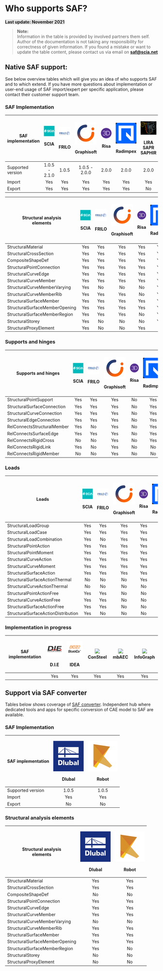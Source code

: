 # Who supports SAF?


<span style="background-color:rgb(230, 230, 230)">**Last update: November 2021**</span>



>**Note:**\
    Information in the table is provided by involved partners them self. Author of the documentation is not taking any responsibility for correctness of given information. If you found a mistake or want to update the table content, please contact us via email on **saf@scia.net**


## Native SAF support:

See below overview tables which will give you an idea of who supports SAF and to which extend. If you have more questions about implementation or user-end usage of SAF import/expert per specific application, please contact their customer support team.

### SAF Implementation

| **SAF implementation** | ![SCIA](../.gitbook/assets/1_scia.png)<p>SCIA| <p><img src="../.gitbook/assets/1_frilo.png" alt="1"></p><p>FRILO</p> | <p> <img src="../.gitbook/assets/1_grgnay6o_400x400.png" alt="1">​</p><p>Graphisoft</p> | <p> <img src="../.gitbook/assets/1_risa.png" alt="1">​</p><p>Risa</p> | <p> <img src="../.gitbook/assets/1_radimpex.png" alt="1">​</p><p>Radimpex</p> | <p> <img src="../.gitbook/assets/1_logo_lira.png" alt="1">​</p><p>LIRA SAPR SAPHIR</p> | <p> <img src="../.gitbook/assets/1_axis.png" alt="1">​</p><p>AxisVM</p> | <p> <img src="../.gitbook/assets/1_fem-design-logo.png" alt="1">​</p><p>FEM-Design</p> | <p>​</p><p><img src="../.gitbook/assets/1_sofistik.png" alt="1">​</p><p>Sofistik</p> | <p><img src="../.gitbook/assets/1_dlubal.png" alt="1"></p><p>Dlubal</p> |
| ---------------------- | :-----------------------------------------------------------------: | :-------------------------------------------------------------------: | :-------------------------------------------------------------------------------------: | :-------------------------------------------------------------------: | :---------------------------------------------------------------------------: | :------------------------------------------------------------------------------------: | :---------------------------------------------------------------------: | :------------------------------------------------------------------------------------: | :----------------------------------------------------------------------------------: | :----: |
| Supported version      |                            1.0.5 - 2.1.0                            |                                 1.0.5                                 |                                      1.0.5 - 2.0.0                                      |                                 2.0.0                                 |                                     2.0.0                                     |                                          2.0.0                                         |                                  1.0.5                                  |                                          1.0.5                                         |                                         2.0.0                                        | 1.0.5 |
| Import                 |                                 Yes                                 |                                  Yes                                  |                                           Yes                                           |                                  Yes                                  |                                      Yes                                      |                                           Yes                                          |                                   Yes                                   |                                           Yes                                          |                                          Yes                                         | Yes|
| Export                 |                                 Yes                                 |                                  Yes                                  |                                           Yes                                           |                                  Yes                                  |                                      Yes                                      |                                           No                                           |                                   Yes                                   |                                           No                                           |                                          No                                          | Yes |

| <p><strong>Structural analysis</strong><br><strong>elements</strong></p> | <p><img src="../.gitbook/assets/1_scia.png" alt="1"></p><p>SCIA</p> | <p><img src="../.gitbook/assets/1_frilo.png" alt="1"></p><p>FRILO</p> | <p> <img src="../.gitbook/assets/1_grgnay6o_400x400.png" alt="1">​</p><p>Graphisoft</p> | <p> <img src="../.gitbook/assets/1_risa.png" alt="1">​</p><p>Risa</p> | <p> <img src="../.gitbook/assets/1_radimpex.png" alt="1">​</p><p>Radimpex</p> | <p> <img src="../.gitbook/assets/1_logo_lira.png" alt="1">​</p><p>LIRA SAPR SAPHIR</p> | <p> <img src="../.gitbook/assets/1_axis.png" alt="1">​</p><p>AxisVM</p> | <p> <img src="../.gitbook/assets/1_fem-design-logo.png" alt="1">​</p><p>FEM-Design</p> | <p>​</p><p><img src="../.gitbook/assets/1_sofistik.png" alt="1">​</p><p>Sofistik</p> |
| ------------------------------------------------------------------------ | :-----------------------------------------------------------------: | :-------------------------------------------------------------------: | :-------------------------------------------------------------------------------------: | :-------------------------------------------------------------------: | :---------------------------------------------------------------------------: | :------------------------------------------------------------------------------------: | :---------------------------------------------------------------------: | :------------------------------------------------------------------------------------: | :----------------------------------------------------------------------------------: |
| StructuralMaterial                                                       |                                 Yes                                 |                                  Yes                                  |                                           Yes                                           |                                  Yes                                  |                                      Yes                                      |                                           Yes                                          |                                   Yes                                   |                                           Yes                                          |                                          Yes                                         |
| StructuralCrossSection                                                   |                                 Yes                                 |                                  Yes                                  |                                           Yes                                           |                                  Yes                                  |                                      Yes                                      |                                           Yes                                          |                                   Yes                                   |                                           Yes                                          |                                          Yes                                         |
| CompositeShapeDef                                                        |                                 Yes                                 |                                  Yes                                  |                                           Yes                                           |                                  Yes                                  |                                      Yes                                      |                                           Yes                                          |                                   Yes                                   |                                           No                                           |                                          No                                          |
| StructuralPointConnection                                                |                                 Yes                                 |                                  Yes                                  |                                           Yes                                           |                                  Yes                                  |                                      Yes                                      |                                           Yes                                          |                                   Yes                                   |                                           Yes                                          |                                          Yes                                         |
| StructuralCurveEdge                                                      |                                 Yes                                 |                                  Yes                                  |                                           Yes                                           |                                  Yes                                  |                                      Yes                                      |                                           Yes                                          |                                   Yes                                   |                                           Yes                                          |                                          Yes                                         |
| StructuralCurveMember                                                    |                                 Yes                                 |                                  Yes                                  |                                           Yes                                           |                                  Yes                                  |                                      Yes                                      |                                           Yes                                          |                                   Yes                                   |                                           Yes                                          |                                          Yes                                         |
| StructuralCurveMemberVarying                                             |                                 Yes                                 |                                   No                                  |                                            No                                           |                                   No                                  |                                      Yes                                      |                                           Yes                                          |                                   Yes                                   |                                           No                                           |                                          No                                          |
| StructuralCurveMemberRib                                                 |                                 Yes                                 |                                  Yes                                  |                                           Yes                                           |                                   No                                  |                                      Yes                                      |                                           Yes                                          |                                   Yes                                   |                                           No                                           |                                          No                                          |
| StructuralSurfaceMember                                                  |                                 Yes                                 |                                  Yes                                  |                                           Yes                                           |                                  Yes                                  |                                      Yes                                      |                                           Yes                                          |                                   Yes                                   |                                           Yes                                          |                                          Yes                                         |
| StructuralSurfaceMemberOpening                                           |                                 Yes                                 |                                  Yes                                  |                                           Yes                                           |                                  Yes                                  |                                      Yes                                      |                                           Yes                                          |                                   Yes                                   |                                           Yes                                          |                                          Yes                                         |
| StructuralSurfaceMemberRegion                                            |                                 Yes                                 |                                  Yes                                  |                                           Yes                                           |                                   No                                  |                                      Yes                                      |                                           Yes                                          |                                   Yes                                   |                                           No                                           |                                          Yes                                         |
| StructuralStorey                                                         |                                 Yes                                 |                                   No                                  |                                            No                                           |                                   No                                  |                                      Yes                                      |                                           Yes                                          |                                   Yes                                   |                                           No                                           |                                          No                                          |
| StructuralProxyElement                                                   |                                 Yes                                 |                                   No                                  |                                            No                                           |                                  Yes                                  |                                       No                                      |                                           No                                           |                                    No                                   |                                           No                                           |                                          No                                          |

### Supports and hinges

| Supports and hinges         | <p><img src="../.gitbook/assets/1_scia.png" alt="1"></p><p>SCIA</p> | <p><img src="../.gitbook/assets/1_frilo.png" alt="1"></p><p>FRILO</p> | <p> <img src="../.gitbook/assets/1_grgnay6o_400x400.png" alt="1">​</p><p>Graphisoft</p> | <p> <img src="../.gitbook/assets/1_risa.png" alt="1">​</p><p>Risa</p> | <p> <img src="../.gitbook/assets/1_radimpex.png" alt="1">​</p><p>Radimpex</p> | <p> <img src="../.gitbook/assets/1_logo_lira.png" alt="1">​</p><p>LIRA SAPR SAPHIR</p> | <p> <img src="../.gitbook/assets/1_axis.png" alt="1">​</p><p>AxisVM</p> | <p> <img src="../.gitbook/assets/1_fem-design-logo.png" alt="1">​</p><p>FEM-Design</p> | <p>​</p><p><img src="../.gitbook/assets/1_sofistik.png" alt="1">​</p><p>Sofistik</p> |
| --------------------------- | :-----------------------------------------------------------------: | :-------------------------------------------------------------------: | :-------------------------------------------------------------------------------------: | :-------------------------------------------------------------------: | :---------------------------------------------------------------------------: | :------------------------------------------------------------------------------------: | :---------------------------------------------------------------------: | :------------------------------------------------------------------------------------: | :----------------------------------------------------------------------------------: |
| StructuralPointSupport      |                                 Yes                                 |                                  Yes                                  |                                           Yes                                           |                                   No                                  |                                      Yes                                      |                                           No                                           |                                   Yes                                   |                                           Yes                                          |                                          Yes                                         |
| StructuralSurfaceConnection |                                 Yes                                 |                                  Yes                                  |                                           Yes                                           |                                   No                                  |                                      Yes                                      |                                           No                                           |                                   Yes                                   |                                           Yes                                          |                                          Yes                                         |
| StructuralCurveConnection   |                                 Yes                                 |                                  Yes                                  |                                           Yes                                           |                                   No                                  |                                      Yes                                      |                                           No                                           |                                   Yes                                   |                                           Yes                                          |                                          Yes                                         |
| StructuralEdgeConnection    |                                 Yes                                 |                                  Yes                                  |                                           Yes                                           |                                   No                                  |                                      Yes                                      |                                           No                                           |                                   Yes                                   |                                           Yes                                          |                                          Yes                                         |
| RelConnectsStructuralMember |                                 Yes                                 |                                   No                                  |                                           Yes                                           |                                   No                                  |                                      Yes                                      |                                           No                                           |                                   Yes                                   |                                           Yes                                          |                                          Yes                                         |
| RelConnectsSurfaceEdge      |                                 Yes                                 |                                  Yes                                  |                                           Yes                                           |                                   No                                  |                                      Yes                                      |                                           No                                           |                                   Yes                                   |                                           Yes                                          |                                          No                                          |
| RelConnectsRigidCross       |                                  No                                 |                                   No                                  |                                           Yes                                           |                                   No                                  |                                      Yes                                      |                                           No                                           |                                   Yes                                   |                                           No                                           |                                          No                                          |
| RelConnectsRigidLink        |                                 Yes                                 |                                   No                                  |                                           Yes                                           |                                   No                                  |                                       No                                      |                                           No                                           |                                   Yes                                   |                                           Yes                                          |                                          No                                          |
| RelConnectsRigidMember      |                                  No                                 |                                   No                                  |                                           Yes                                           |                                   No                                  |                                       No                                      |                                           No                                           |                                   Yes                                   |                                           Yes                                          |                                          No                                          |

### Loads

| **Loads**                           | <p><img src="../.gitbook/assets/1_scia.png" alt="1"></p><p>SCIA</p> | <p><img src="../.gitbook/assets/1_frilo.png" alt="1"></p><p>FRILO</p> | <p> <img src="../.gitbook/assets/1_grgnay6o_400x400.png" alt="1">​</p><p>Graphisoft</p> | <p> <img src="../.gitbook/assets/1_risa.png" alt="1">​</p><p>Risa</p> | <p> <img src="../.gitbook/assets/1_radimpex.png" alt="1">​</p><p>Radimpex</p> | <p> <img src="../.gitbook/assets/1_logo_lira.png" alt="1">​</p><p>LIRA SAPR SAPHIR</p> | <p> <img src="../.gitbook/assets/1_axis.png" alt="1">​</p><p>AxisVM</p> | <p> <img src="../.gitbook/assets/1_fem-design-logo.png" alt="1">​</p><p>FEM-Design</p> | <p>​</p><p><img src="../.gitbook/assets/1_sofistik.png" alt="1">​</p><p>Sofistik</p> |
| ----------------------------------- | :-----------------------------------------------------------------: | :-------------------------------------------------------------------: | :-------------------------------------------------------------------------------------: | :-------------------------------------------------------------------: | :---------------------------------------------------------------------------: | :------------------------------------------------------------------------------------: | :---------------------------------------------------------------------: | :------------------------------------------------------------------------------------: | :----------------------------------------------------------------------------------: |
| StructuralLoadGroup                 |                                 Yes                                 |                                  Yes                                  |                                           Yes                                           |                                  Yes                                  |                                      Yes                                      |                                           No                                           |                                   Yes                                   |                                           No                                           |                                          No                                          |
| StructuralLoadCase                  |                                 Yes                                 |                                  Yes                                  |                                           Yes                                           |                                  Yes                                  |                                      Yes                                      |                                           Yes                                          |                                   Yes                                   |                                           No                                           |                                          No                                          |
| StructuralLoadCombination           |                                 Yes                                 |                                   No                                  |                                           Yes                                           |                                  Yes                                  |                                       No                                      |                                           Yes                                          |                                   Yes                                   |                                           No                                           |                                          No                                          |
| StructuralPointAction               |                                 Yes                                 |                                  Yes                                  |                                           Yes                                           |                                  Yes                                  |                                      Yes                                      |                                           Yes                                          |                                   Yes                                   |                                           No                                           |                                          No                                          |
| StructuralPointMoment               |                                 Yes                                 |                                  Yes                                  |                                           Yes                                           |                                  Yes                                  |                                      Yes                                      |                                           Yes                                          |                                   Yes                                   |                                           No                                           |                                          No                                          |
| StructuralCurveAction               |                                 Yes                                 |                                  Yes                                  |                                           Yes                                           |                                  Yes                                  |                                      Yes                                      |                                           Yes                                          |                                   Yes                                   |                                           No                                           |                                          No                                          |
| StructuralCurveMoment               |                                 Yes                                 |                                  Yes                                  |                                           Yes                                           |                                  Yes                                  |                                      Yes                                      |                                           Yes                                          |                                   Yes                                   |                                           No                                           |                                          No                                          |
| StructuralSurfaceAction             |                                 Yes                                 |                                  Yes                                  |                                           Yes                                           |                                  Yes                                  |                                      Yes                                      |                                           Yes                                          |                                   Yes                                   |                                           No                                           |                                          No                                          |
| StructuralSurfaceActionThermal      |                                  No                                 |                                   No                                  |                                            No                                           |                                  Yes                                  |                                      Yes                                      |                                           No                                           |                                   Yes                                   |                                           No                                           |                                          No                                          |
| StructuralCurveActionThermal        |                                  No                                 |                                   No                                  |                                            No                                           |                                   No                                  |                                      Yes                                      |                                           No                                           |                                   Yes                                   |                                           No                                           |                                          No                                          |
| StructuralPointActionFree           |                                 Yes                                 |                                  Yes                                  |                                            No                                           |                                   No                                  |                                      Yes                                      |                                           Yes                                          |                                   Yes                                   |                                           No                                           |                                          No                                          |
| StructuralCurveActionFree           |                                 Yes                                 |                                  Yes                                  |                                            No                                           |                                   No                                  |                                      Yes                                      |                                           Yes                                          |                                   Yes                                   |                                           No                                           |                                          No                                          |
| StructuralSurfaceActionFree         |                                 Yes                                 |                                  Yes                                  |                                            No                                           |                                   No                                  |                                      Yes                                      |                                           Yes                                          |                                   Yes                                   |                                           No                                           |                                          No                                          |
| StructuralSurfaceActionDistribution |                                  Yes                                 |                                   No                                  |                                            No                                           |                                   No                                  |                                       No                                      |                                           No                                           |                                    No                                   |                                           No                                           |                                          No                                          |

### Implementation in progress

| **SAF implementation**  | <p><img src="../.gitbook/assets/1_die.png" alt="1"></p><p>D.I.E</p> | <p><img src="../.gitbook/assets/1_idea.png" alt="1">​</p><p>IDEA</p> | ![](../.gitbook/assets/1\_ConSteel.png) ConSteel | ![](../.gitbook/assets/1\_mbAEC.png) mbAEC | ![](../.gitbook/assets/1\_InfoGraph\_99x99.png) InfoGraph |
| ---------------------- | :-----------------------------------------------------------------: | :------------------------------------------------------------------: | :----------------------------------------------: | :----------------------------------------: | :-------------------------------------------------------: |
|                        |                                   Yes                                   |                                 Yes                                 |                                  Yes                                 |                        Yes                       |                     Yes                    |                            Yes                            |

## Support via SAF converter

Tables below shows coverage of [SAF converter](https://safconverter.structuraltoolkit.com/rfem). Independent hub where dedicated tools and apps for specific conversion of CAE model to SAF are available.

### SAF Implementation

| **SAF implementation** | <p><img src="../.gitbook/assets/1_dlubal.png" alt="1"></p><p>Dlubal</p> | <p><img src="../.gitbook/assets/1_robot.png" alt="1"></p><p>Robot</p> |
| ---------------------- | :---------------------------------------------------------------------: | :-------------------------------------------------------------------: |
| Supported version      |                                  1.0.5                                  |                                 1.0.5                                 |
| Import                 |                                   Yes                                   |                                  Yes                                  |
| Export                 |                                    No                                   |                                   No                                  |

### Structural analysis elements

| <p><strong>Structural analysis</strong><br><strong>elements</strong></p> | <p><img src="../.gitbook/assets/1_dlubal.png" alt="1"></p><p>Dlubal</p> | <p><img src="../.gitbook/assets/1_robot.png" alt="1"></p><p>Robot</p> |
| ------------------------------------------------------------------------ | :---------------------------------------------------------------------: | :-------------------------------------------------------------------: |
| StructuralMaterial                                                       |                                   Yes                                   |                                  Yes                                  |
| StructuralCrossSection                                                   |                                   Yes                                   |                                  Yes                                  |
| CompositeShapeDef                                                        |                                    No                                   |                                   No                                  |
| StructuralPointConnection                                                |                                   Yes                                   |                                  Yes                                  |
| StructuralCurveEdge                                                      |                                   Yes                                   |                                  Yes                                  |
| StructuralCurveMember                                                    |                                   Yes                                   |                                  Yes                                  |
| StructuralCurveMemberVarying                                             |                                    No                                   |                                   No                                  |
| StructuralCurveMemberRib                                                 |                                   Yes                                   |                                  Yes                                  |
| StructuralSurfaceMember                                                  |                                   Yes                                   |                                  Yes                                  |
| StructuralSurfaceMemberOpening                                           |                                   Yes                                   |                                  Yes                                  |
| StructuralSurfaceMemberRegion                                            |                                   Yes                                   |                                   No                                  |
| StructuralStorey                                                         |                                    No                                   |                                   No                                  |
| StructuralProxyElement                                                   |                                    No                                   |                                   No                                  |
